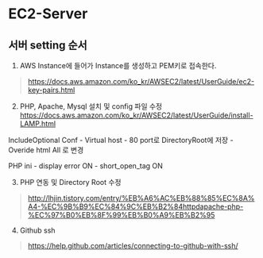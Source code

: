 # EC2-Server

## 서버 setting 순서


1. AWS Instance에 들어가 Instance를 생성하고 PEM키로 접속한다.
> https://docs.aws.amazon.com/ko_kr/AWSEC2/latest/UserGuide/ec2-key-pairs.html


2. PHP, Apache, Mysql 설치 및 config 파일 수정
https://docs.aws.amazon.com/ko_kr/AWSEC2/latest/UserGuide/install-LAMP.html

IncludeOptional
Conf - Virtual host - 80 port로 DirectoryRoot에 저장
	 - Overide html All 로 변경

PHP ini  - display error ON
	       - short_open_tag ON
         
         
3. PHP 연동 및 Directory Root 수정 
>http://lhjin.tistory.com/entry/%EB%A6%AC%EB%88%85%EC%8A%A4-%EC%9B%B9%EC%84%9C%EB%B2%84httpdapache-php-%EC%97%B0%EB%8F%99%EB%B0%A9%EB%B2%95

4. Github ssh 
> https://help.github.com/articles/connecting-to-github-with-ssh/
